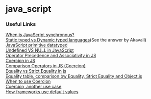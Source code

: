 # java_script
### Useful Links
[When is JavaScript synchronous?](https://stackoverflow.com/questions/2035645/when-is-javascript-synchronous) <br>
[Static typed vs Dynamic typed languages](https://stackoverflow.com/questions/1517582/what-is-the-difference-between-statically-typed-and-dynamically-typed-languages)(See the answer by Akavall) <br>
[JavaScript primitive datatyped](https://www.w3schools.com/js/js_datatypes.asp) <br>
[Undefined VS NULL in JavaScript](https://stackoverflow.com/questions/5076944/what-is-the-difference-between-null-and-undefined-in-javascript) <br>
[Operator Precedence and Associativity in JS](https://developer.mozilla.org/en-US/docs/Web/JavaScript/Reference/Operators/Operator_Precedence) <br>
[Coercion in JS](https://stackoverflow.com/questions/19915688/what-exactly-is-type-coercion-in-javascript) <br>
[Comparison Operators in JS (Coercion)](https://www.udemy.com/understand-javascript/learn/v4/t/lecture/2237496?start=0) <br>
[Equality vs Strict Equality in js](https://stackoverflow.com/questions/359494/which-equals-operator-vs-should-be-used-in-javascript-comparisons?noredirect=1&lq=1) <br>
[Equality table, comparison bw Equality, Strict Equality and Object.is](https://developer.mozilla.org/en-US/docs/Web/JavaScript/Equality_comparisons_and_sameness) <br>
[When to use Coercion](https://www.udemy.com/understand-javascript/learn/v4/t/lecture/2237498?start=0) <br>
[Coercion, another use case](https://www.udemy.com/understand-javascript/learn/v4/t/lecture/2237500?start=0) <br>
[How frameworks use default values](https://www.udemy.com/understand-javascript/learn/v4/t/lecture/2237502?start=0) <br>

